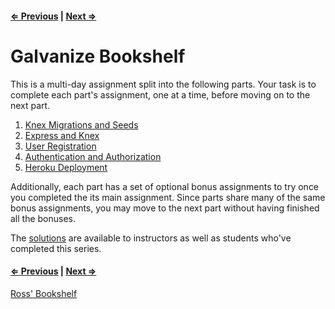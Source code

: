 #### [⇐ Previous](5_heroku_deployment.md) | [Next ⇒](1_migrations_seeds.md)

# Galvanize Bookshelf

This is a multi-day assignment split into the following parts. Your task is to complete each part's assignment, one at a time, before moving on to the next part.

1. [Knex Migrations and Seeds](1_migrations_seeds.md)
1. [Express and Knex](2_express_knex.md)
1. [User Registration](3_user_registration.md)
1. [Authentication and Authorization](4_authentication_authorization.md)
1. [Heroku Deployment](5_heroku_deployment.md)

Additionally, each part has a set of optional bonus assignments to try once you completed the its main assignment. Since parts share many of the same bonus assignments, you may move to the next part without having finished all the bonuses.

The [solutions](https://github.com/gSchool/galvanize-bookshelf-solution) are available to instructors as well as students who've completed this series.

#### [⇐ Previous](5_heroku_deployment.md) | [Next ⇒](1_migrations_seeds.md)


[Ross' Bookshelf](https://rsstdd-galvanize-bookshelf.herokuapp.com/)
